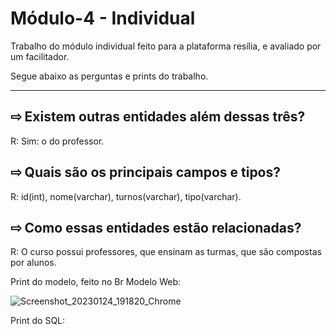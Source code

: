 # Módulo-4 - Individual

Trabalho do módulo individual feito para a plataforma resília, e avaliado por um facilitador.

Segue abaixo as perguntas e prints do trabalho.
_________________________________________________________________________________________________________________________________________________________________________

## ⇨ Existem outras entidades além dessas três?
R: Sim: o do professor.

## ⇨ Quais são os principais campos e tipos?
R: id(int), nome(varchar), turnos(varchar), tipo(varchar).

## ⇨ Como essas entidades estão relacionadas?
R: O curso possui professores, que ensinam as turmas, que são compostas por alunos.

Print do modelo, feito no Br Modelo Web:

![Screenshot_20230124_191820_Chrome](https://user-images.githubusercontent.com/112995111/214435221-fd74bde7-5768-4f8a-b695-ad6413c9249d.jpg)


Print do SQL:
